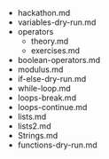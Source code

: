 - hackathon.md
- variables-dry-run.md
- operators
    - theory.md
    - exercises.md
- boolean-operators.md
- modulus.md
- if-else-dry-run.md
- while-loop.md
- loops-break.md
- loops-continue.md
- lists.md
- lists2.md
- Strings.md
- functions-dry-run.md
